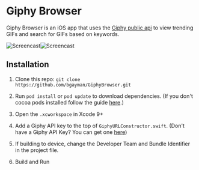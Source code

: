 # Giphy Browser

Giphy Browser is an iOS app that uses the [Giphy public api](https://github.com/Giphy/GiphyAPI) to view trending GIFs and search for GIFs based on keywords.

![Screencast](https://github.com/bgayman/GiphyBrowser/blob/master/screencast1.GIF?raw=true)![Screencast](https://github.com/bgayman/GiphyBrowser/blob/master/screencast2.GIF?raw=true)

## Installation

1. Clone this repo: `git clone https://github.com/bgayman/GiphyBrowser.git`

2. Run `pod install` or `pod update` to download dependencies. (If you don't cocoa pods installed follow the guide [here](https://cocoapods.org).)

3. Open the `.xcworkspace` in Xcode 9+

4. Add a Giphy API key to the top of `GiphyURLConstructor.swift`. (Don't have a Giphy API Key? You can get one [here](https://developers.giphy.com))

5. If building to device, change the Developer Team and Bundle Identifier in the project file.

6. Build and Run



